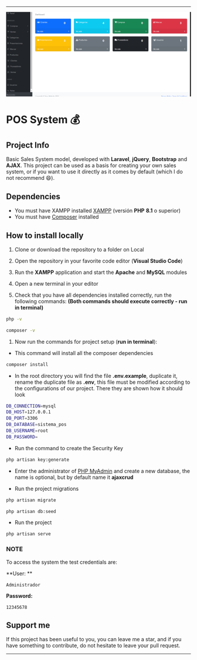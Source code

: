 ------------
![](https://github.com/elMauro2003/imagenes/blob/main/sistema_pos_main.jpg)

# POS System 💰

## Project Info
Basic Sales System model, developed with **Laravel**, **jQuery**, **Bootstrap** and **AJAX**. 
This project can be used as a basis for creating your own sales system, or if you want to use it directly as it comes by default (which I do not recommend 😄).

## Dependencies
- You must have XAMPP installed [XAMPP](https://www.apachefriends.org/es/download.html "XAMPP") (versión **PHP** **8.1** o superior)  
- You must have [Composer](https://getcomposer.org/download/ "Composer") installed

## How to install locally
1. Clone or download the repository to a folder on Local

1. Open the repository in your favorite code editor (**Visual Studio Code**)

1. Run the **XAMPP** application and start the **Apache** and **MySQL** modules

1. Open a new terminal in your editor

1. Check that you have all dependencies installed correctly, run the following commands: **(Both commands should execute correctly - run in terminal)**
```bash
php -v
```
```bash
composer -v
```

1. Now run the commands for project setup (**run in terminal**):

- This command will install all the composer dependencies
```bash
composer install
```
- In the root directory you will find the file **.env.example**, duplicate it, rename the duplicate file as **.env**, this file must be modified according to the configurations of our project. There they are shown how it should look
```bash
DB_CONNECTION=mysql
DB_HOST=127.0.0.1
DB_PORT=3306
DB_DATABASE=sistema_pos 
DB_USERNAME=root
DB_PASSWORD=
```
- Run the command to create the Security Key
```bash
php artisan key:generate 
```
- Enter the administrator of [PHP MyAdmin](http://localhost/phpmyadmin/) and create a new database, the name is optional, but by default name it **ajaxcrud**

- Run the project migrations
```bash
php artisan migrate
```
```bash
php artisan db:seed
```
- Run the project
```bash
php artisan serve
```

### NOTE
To access the system the test credentials are:

**User: **
```
Administrador
```
**Password:**
```
12345678
```

## Support me
If this project has been useful to you, you can leave me a star, and if you have something to contribute, do not hesitate to leave your pull request.

------------


